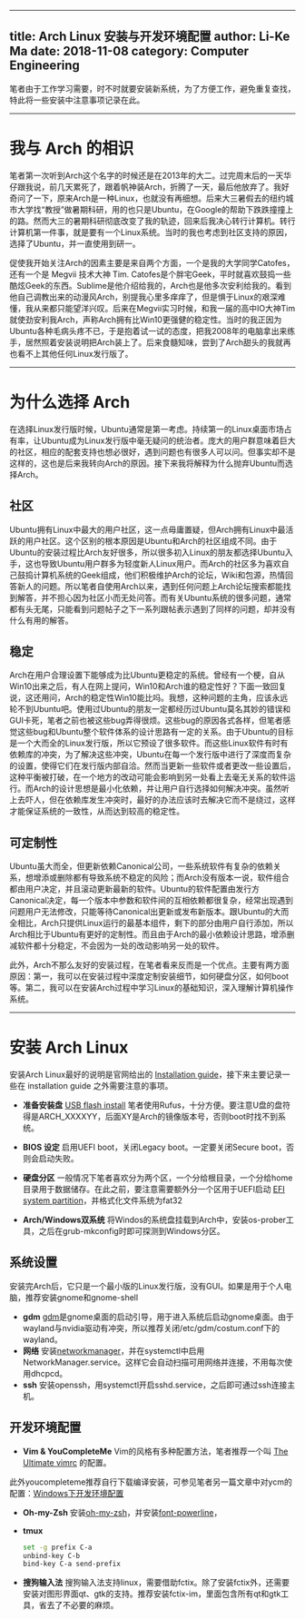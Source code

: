 
---
title: Arch Linux 安装与开发环境配置
author: Li-Ke Ma
date: 2018-11-08
category: Computer Engineering
---
笔者由于工作学习需要，时不时就要安装新系统，为了方便工作，避免重复查找，特此将一些安装中注意事项记录在此。
<!-- toc -->

---
# 我与 Arch 的相识
笔者第一次听到Arch这个名字的时候还是在2013年的大二。过完周末后的一天华仔跟我说，前几天累死了，跟着帆神装Arch，折腾了一天，最后他放弃了。我好奇问了一下，原来Arch是一种Linux，也就没有再细想。后来大三暑假去的纽约城市大学找“教授”做暑期科研，用的也只是Ubuntu，在Google的帮助下跌跌撞撞上的路。然而大三的暑期科研彻底改变了我的轨迹，回来后我决心转行计算机。转行计算机第一件事，就是要有一个Linux系统。当时的我也考虑到社区支持的原因，选择了Ubuntu，并一直使用到研一。

促使我开始关注Arch的因素主要是来自两个方面，一个是我的大学同学Catofes，还有一个是 Megvii 技术大神 Tim. Catofes是个胖宅Geek，平时就喜欢鼓捣一些酷炫Geek的东西。Sublime是他介绍给我的，Arch也是他多次安利给我的。看到他自己调教出来的动漫风Arch，别提我心里多痒痒了，但是惧于Linux的艰深难懂，我从来都只能望洋兴叹。后来在Megvii实习时候，和我一届的高中IO大神Tim就使劲安利我Arch，声称Arch拥有比Win10更强健的稳定性。当时的我正因为Ubuntu各种毛病头疼不已，于是抱着试一试的态度，把我2008年的电脑拿出来练手，居然照着安装说明把Arch装上了。后来食髓知味，尝到了Arch甜头的我就再也看不上其他任何Linux发行版了。

---
# 为什么选择 Arch
在选择Linux发行版时候，Ubuntu通常是第一考虑。持续第一的Linux桌面市场占有率，让Ubuntu成为Linux发行版中毫无疑问的统治者。庞大的用户群意味着巨大的社区，相应的配套支持也想必很好，遇到问题也有很多人可以问。但事实却不是这样的，这也是后来我转向Arch的原因。接下来我将解释为什么抛弃Ubuntu而选择Arch。

## 社区
Ubuntu拥有Linux中最大的用户社区，这一点毋庸置疑，但Arch拥有Linux中最活跃的用户社区。这个区别的根本原因是Ubuntu和Arch的社区组成不同。由于Ubuntu的安装过程比Arch友好很多，所以很多初入Linux的朋友都选择Ubuntu入手，这也导致Ubuntu用户群多为轻度新人Linux用户。而Arch的社区多为喜欢自己鼓捣计算机系统的Geek组成，他们积极维护Arch的论坛，Wiki和包源，热情回答新人的问题。所以笔者自使用Arch以来，遇到任何问题上Arch论坛搜索都能找到解答，并不担心因为社区小而无处问答。而有关Ubuntu系统的很多问题，通常都有头无尾，只能看到问题帖子之下一系列跟帖表示遇到了同样的问题，却并没有什么有用的解答。
## 稳定
Arch在用户合理设置下能够成为比Ubuntu更稳定的系统。曾经有一个梗，自从Win10出来之后，有人在网上提问，Win10和Arch谁的稳定性好？下面一致回复说，这还用问，Arch的稳定性Win10能比吗。我想，这种问题的主角，应该永远轮不到Ubuntu吧。使用过Ubuntu的朋友一定都经历过Ubuntu莫名其妙的错误和GUI卡死，笔者之前也被这些bug弄得很烦。这些bug的原因各式各样，但笔者感觉这些bug和Ubuntu整个软件体系的设计思路有一定的关系。由于Ubuntu的目标是一个大而全的Linux发行版，所以它预设了很多软件。而这些Linux软件有时有依赖库的冲突，为了解决这些冲突，Ubuntu在每一个发行版中进行了深度而复杂的设置，使得它们在发行版内部自洽。然而当更新一些软件或者更改一些设置后，这种平衡被打破，在一个地方的改动可能会影响到另一处看上去毫无关系的软件运行。而Arch的设计思想是最小化依赖，并让用户自行选择如何解决冲突。虽然听上去吓人，但在依赖库发生冲突时，最好的办法应该时去解决它而不是绕过，这样才能保证系统的一致性，从而达到较高的稳定性。

## 可定制性
Ubuntu虽大而全，但更新依赖Canonical公司，一些系统软件有复杂的依赖关系，想增添或删除都有导致系统不稳定的风险；而Arch没有版本一说，软件组合都由用户决定，并且滚动更新最新的软件。Ubuntu的软件配置由发行方Canonical决定，每一个版本中参数和软件间的互相依赖都很复杂，经常出现遇到问题用户无法修改，只能等待Canonical出更新或发布新版本。跟Ubuntu的大而全相比，Arch只提供Linux运行的最基本组件，剩下的部分由用户自行添加，所以Arch相比于Ubuntu有更好的定制性。而且由于Arch的最小依赖设计思路，增添删减软件都十分稳定，不会因为一处的改动影响另一处的软件。

此外，Arch不那么友好的安装过程，在笔者看来反而是一个优点。主要有两方面原因：第一，我可以在安装过程中深度定制安装细节，如何硬盘分区，如何boot等。第二，我可以在安装Arch过程中学习Linux的基础知识，深入理解计算机操作系统。

---
# 安装 Arch Linux
安装Arch Linux最好的说明是官网给出的 [Installation guide](https://wiki.archlinux.org/index.php/installation_guide)，接下来主要记录一些在 installation guide 之外需要注意的事项。

- **准备安装盘** 
[USB flash install](https://wiki.archlinux.org/index.php/USB_flash_installation_media) 笔者使用Rufus，十分方便。要注意U盘的盘符得是ARCH_XXXXYY，后面XY是Arch的镜像版本号，否则boot时找不到系统。

- **BIOS 设定**
启用UEFI boot，关闭Legacy boot。一定要关闭Secure boot，否则会启动失败。

- **硬盘分区** 
一般情况下笔者喜欢分为两个区，一个分给根目录，一个分给home目录用于数据储存。在此之前，要注意需要额外分一个区用于UEFI启动 [EFI system partition](https://wiki.archlinux.org/index.php/EFI_system_partition)，并格式化文件系统为fat32

- **Arch/Windows双系统**
将Windos的系统盘挂载到Arch中，安装os-prober工具，之后在grub-mkconfig时即可探测到Windows分区。

## 系统设置
安装完Arch后，它只是一个最小版的Linux发行版，没有GUI。如果是用于个人电脑，推荐安装gnome和gnome-shell
- **gdm**
[gdm](https://wiki.archlinux.org/index.php/GDM)是gnome桌面的启动引导，用于进入系统后启动gnome桌面。由于wayland与nvidia驱动有冲突，所以推荐关闭/etc/gdm/costum.conf下的wayland。
- **网络**
安装[networkmanager](https://wiki.archlinux.org/index.php/NetworkManager)，并在systemctl中启用NetworkManager.service。这样它会自动扫描可用网络并连接，不用每次使用dhcpcd。
- **ssh**
安装openssh，用systemctl开启sshd.service，之后即可通过ssh连接主机。

## 开发环境配置
- **Vim & YouCompleteMe**
Vim的风格有多种配置方法，笔者推荐一个叫 [The Ultimate vimrc](https://github.com/amix/vimrc) 的配置。

此外youcompleteme推荐自行下载编译安装，可参见笔者另一篇文章中对ycm的配置：[Windows下开发环境配置](https://blog.csdn.net/milkpku/article/details/79808117)

- **Oh-my-Zsh**
安装[oh-my-zsh]( https://github.com/robbyrussell/oh-my-zsh)，并安装[font-powerline](https://github.com/powerline/fonts)，

- **tmux**
  ```bash
  set -g prefix C-a
  unbind-key C-b
  bind-key C-a send-prefix
  ``` 

- **搜狗输入法**
搜狗输入法支持linux，需要借助fctix。除了安装fctix外，还需要安装对图形界面qt、gtk的支持。推荐安装fctix-im，里面包含所有qt和gtk工具，省去了不必要的麻烦。

<!--stackedit_data:
eyJoaXN0b3J5IjpbLTE4MDMxNjU1MDAsOTQwNDMzNzgzLDE3Nz
IwODUzMTUsLTEwMjc0NTg3ODIsMTE4MjAxMjM4MywtMjEyNjkx
MTMxOSwtMTM3MzQ5NDg5MiwtODEyMzEwMzk1LC0xMjUzODczND
QwLC0zNjY1Nzc2NDIsMzYwNDc0NzQ4LDQzOTQ5MDQ1MCwtMTQw
MjM1MjU2MiwxNjU2MjAzNzEzLDMzMTIzOTQ5MywxMTA0NDc5OT
g1LDM3NDQxOTAxMCwtMTQ0ODE0OTAzMCwtMzM1MTAwOTQyLC0y
NTczNTk5NzBdfQ==
-->